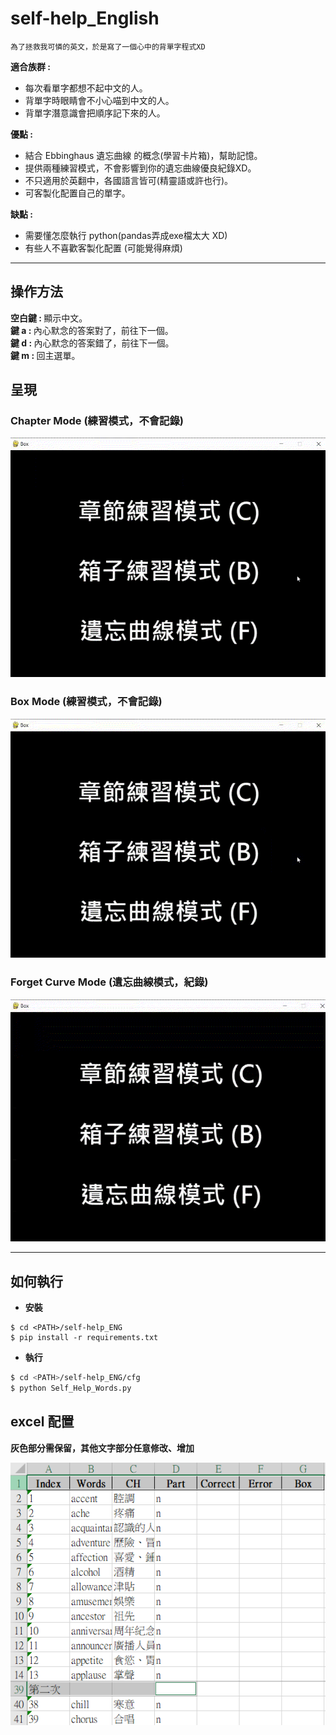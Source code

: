 # self-help_English
```
為了拯救我可憐的英文，於是寫了一個心中的背單字程式XD
```

<b>適合族群 :</b>
* 每次看單字都想不起中文的人。
* 背單字時眼睛會不小心喵到中文的人。
* 背單字潛意識會把順序記下來的人。

<b>優點 : </b>
* 結合 Ebbinghaus 遺忘曲線 的概念(學習卡片箱)，幫助記憶。
* 提供兩種練習模式，不會影響到你的遺忘曲線優良紀錄XD。
* 不只適用於英翻中，各國語言皆可(精靈語或許也行)。
* 可客製化配置自己的單字。

<b>缺點 : </b>
* 需要懂怎麼執行 python(pandas弄成exe檔太大 XD)
* 有些人不喜歡客製化配置 (可能覺得麻煩)

---
## 操作方法
<div><b>空白鍵 : </b> 顯示中文。</div>
<div><b>鍵 a : </b> 內心默念的答案對了，前往下一個。</div>
<div><b>鍵 d : </b> 內心默念的答案錯了，前往下一個。</div>
<div><b>鍵 m : </b> 回主選單。</div>

## 呈現
### Chapter Mode (練習模式，不會記錄)
![chapter mode](./img/chapterMode.gif)

### Box Mode (練習模式，不會記錄)
![box mode](./img/boxMode.gif)

### Forget Curve Mode (遺忘曲線模式，紀錄)
![forget curve mode](./img/forgetMode.gif)

---
## 如何執行
* <b>安裝</b>
```
$ cd <PATH>/self-help_ENG
$ pip install -r requirements.txt
```
* <b>執行</b>
```bash
$ cd <PATH>/self-help_ENG/cfg
$ python Self_Help_Words.py
```


## excel  配置
<div><b>灰色部分需保留，其他文字部分任意修改、增加</b></div>

![excel](./img/excel.png)



